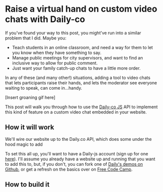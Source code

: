  # Raise a virtual hand on custom video chats with Daily-co

If you've found your way to this post, you might've run into a similar problem that I did. Maybe you: 

* Teach students in an online classroom, and need a way for them to let you know when they have something to say. 
* Manage public meetings for city supervisors, and want to find an inclusive way to allow for public comment. 
* Just want your family catch-up chats to have a little more order. 

In any of these (and many other!) situations, adding a tool to video chats that lets participants raise their hands, and lets the moderator see everyone waiting to speak, can come in...handy. 

[Insert groaning gif here]

This post will walk you through how to use the [Daily-co JS]() API to implement this kind of feature on a custom video chat embedded in your website. 

## How it will work 
We'll wire our website up to the Daily.co API, which does some under the hood magic to add  

To set this all up, you'll want to have a Daily-js account (sign up for one [here]()). I'll assume you already have a website up and running that you want to add this to, but, if you don't, you can fork one of [Daily's demos on Github](https://github.com/daily-co/daily-demos), or get a refresh on the basics over on [Free Code Camp](https://www.freecodecamp.org/news/how-to-deploy-a-static-website-for-free-in-only-3-minutes-with-google-drive/).

## How to build it 